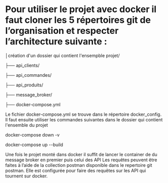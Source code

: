 # Pour utiliser le projet avec docker il faut cloner les 5 répertoires git de l’organisation et respecter l’architecture suivante :

│création d'un dossier qui contient l'ensempble projet/


├── api_clients/

├── api_commandes/
  
├── api_produits/

├── message_broker/

├── docker-compose.yml

Le fichier docker-compose.yml se trouve dans le répertoire docker_config.
Il faut ensuite utiliser les commandes suivantes dans le dossier qui contient l'ensemble du projet

docker-compose down -v

docker-compose up --build

Une fois le projet monté dans docker il suffit de lancer le container de du message broker en premier puis celui des API
Les requêtes peuvent être faites à l’aide de la collection postman disponible dans le repertoire git postman. 
Elle est configurée pour faire des requêtes sur les API qui tournent sur docker.
